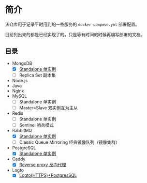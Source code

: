 # 简介

该仓库用于记录平时用到的一些服务的 `docker-compose.yml` 部署配置。

目前列出来的都是已经实现了的，只是等有时间的时候再编写部署的文档。

## 目录

- MongoDB
    - [x] [Standalone 单实例](mongodb/standalone/readme.md)
    - [ ] Replica Set 副本集
- Node.js
- Java
- Nginx
- MySQL
    - [ ] Standalone 单实例
    - [ ] Master=Slave 双实例互为主从
- Redis
    - [ ] Standalone 单实例
    - [ ] Sentinel 哨兵模式
- RabbitMQ
    - [x] [Standalone 单实例](rabbitmq/standalone/readme.md)
    - [ ] Classic Queue Mirroring 经典镜像队列（镜像集群）
- PostgreSQL
    - [x] [Standalone 单实例](postgre-sql/standalone/readme.md)
- Caddy
  - [x] [Reverse proxy 反向代理](caddy/reverse-proxy/readme.md)
- Logto
  - [x] [Logto(HTTPS)+PostgresSQL](logto/simple/readme.md)